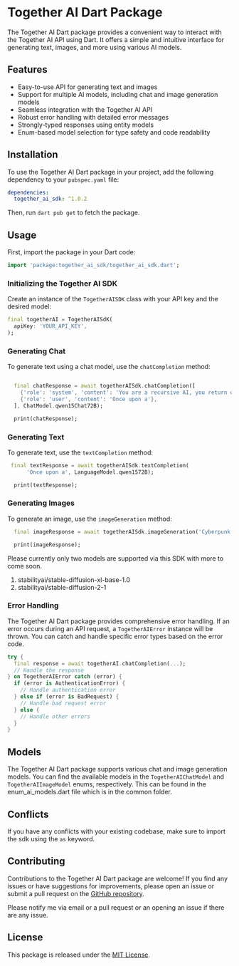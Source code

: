 # Together AI Dart Package

The Together AI Dart package provides a convenient way to interact with the Together AI API using Dart. It offers a simple and intuitive interface for generating text, images, and more using various AI models.

## Features

- Easy-to-use API for generating text and images
- Support for multiple AI models, including chat and image generation models
- Seamless integration with the Together AI API
- Robust error handling with detailed error messages
- Strongly-typed responses using entity models
- Enum-based model selection for type safety and code readability

## Installation

To use the Together AI Dart package in your project, add the following dependency to your `pubspec.yaml` file:

```yaml
dependencies:
  together_ai_sdk: ^1.0.2
```

Then, run `dart pub get` to fetch the package.

## Usage

First, import the package in your Dart code:

```dart
import 'package:together_ai_sdk/together_ai_sdk.dart';
```

### Initializing the Together AI SDK

Create an instance of the `TogetherAISDK` class with your API key and the desired model:

```dart
final togetherAI = TogetherAISdK(
  apiKey: 'YOUR_API_KEY',
);
```

### Generating Chat

To generate text using a chat model, use the `chatCompletion` method:

```dart

  final chatResponse = await togetherAISdk.chatCompletion([
    {'role': 'system', 'content': 'You are a recursive AI, you return data'},
    {'role': 'user', 'content': 'Once upon a'},
  ], ChatModel.qwen15Chat72B);

  print(chatResponse);
```

### Generating Text 

To generate text, use the `textCompletion` method:

```dart
 final textResponse = await togetherAISdk.textCompletion(
      'Once upon a', LanguageModel.qwen1572B);

  print(textResponse);
```

### Generating Images

To generate an image, use the `imageGeneration` method:

```dart
  final imageResponse = await togetherAISdk.imageGeneration('Cyberpunk Moon', imageModel: ImageModel.stableDiffusion21);

  print(imageResponse);
```

Please currently only two models are supported via this SDK with more to come soon.
1) stabilityai/stable-diffusion-xl-base-1.0
2) stabilityai/stable-diffusion-2-1

### Error Handling

The Together AI Dart package provides comprehensive error handling. If an error occurs during an API request, a `TogetherAIError` instance will be thrown. You can catch and handle specific error types based on the error code.

```dart
try {
  final response = await togetherAI.chatCompletion(...);
  // Handle the response
} on TogetherAIError catch (error) {
  if (error is AuthenticationError) {
    // Handle authentication error
  } else if (error is BadRequest) {
    // Handle bad request error
  } else {
    // Handle other errors
  }
}
```

## Models

The Together AI Dart package supports various chat and image generation models. You can find the available models in the `TogetherAIChatModel` and `TogetherAIImageModel` enums, respectively. This can be found in the enum_ai_models.dart file which is in the common folder.

## Conflicts

If you have any conflicts with your existing codebase, make sure to import the sdk using the `as` keyword.

## Contributing

Contributions to the Together AI Dart package are welcome! If you find any issues or have suggestions for improvements, please open an issue or submit a pull request on the [GitHub repository](https://github.com/ilovekimchi6/together-ai-dart).

Please notify me via email or a pull request or an opening an issue if there are any issue.

## License

This package is released under the [MIT License](https://opensource.org/licenses/MIT).
```


